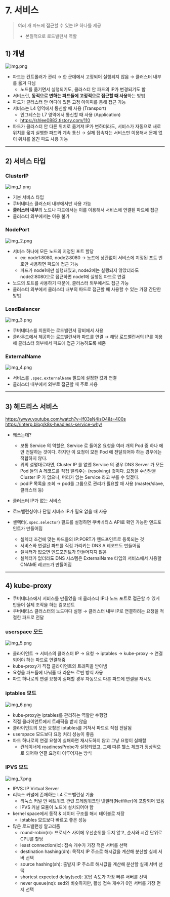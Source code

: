 # 7. 서비스
> 여러 개 파드에 접근할 수 있는 IP 하나를 제공 
> - 본질적으로 로드밸런서 역할

## 1) 개념
![img.png](img.png)
- 파드는 컨트롤러가 관리 → 한 군데에서 고정되어 실행되지 않음 → 클러스터 내부를 옮겨 다님 
  - 노드를 옮기면서 실행되기도, 클러스터 안 파드의 IP가 변경되기도 함 
- 서비스란, **동적으로 변하는 파드들에 고정적으로 접근할 때 사용**하는 방법
- 파드가 클러스터 안 어디에 있든 고정 아이피를 통해 접근 가능
- 서비스는 L4 영역에서 통신할 때 사용 (Transport)
  - 인그레스는 L7 영역에서 통신할 때 사용 (Application)
  - https://shlee0882.tistory.com/110
- 파드가 클러스터 안 다른 위치로 옮겨져 IP가 변하더라도, 서비스가 자동으로 새로 위치를 옮겨 실행한 파드와 계속 통신 → 실제 접속자는 서비스만 이용해서 문제 없이 위치를 옮긴 파드 사용 가능

---

## 2) 서비스 타입
### ClusterIP
![img_1.png](img_1.png)
- 기본 서비스 타입 
- 쿠버네티스 클러스터 내부에서만 사용 가능
- **클러스터 내부**의 노드나 파드에서는 이를 이용해서 서비스에 연결된 파드에 접근 
- 클러스터 외부에서는 이용 불가 


### NodePort
![img_2.png](img_2.png)
- 서비스 하나에 모든 노드의 지정된 포트 할당 
  - ex: node1:8080, node2:8080 → 노드에 상관없이 서비스에 지정된 포트 번호만 사용하면 파드에 접근 가능
  - 파드가 node1에만 실행돼있고, node2에는 실행되지 않았더라도 node2:8080으로 접근하면 node1에 실행된 파드로 연결 
- 노드의 포트를 사용하기 때문에, 클러스터 외부에서도 접근 가능 
- 클러스터 외부에서 클러스터 내부의 파드로 접근할 때 사용할 수 있는 가장 간단한 방법 


### LoadBalancer
![img_3.png](img_3.png)
- 쿠버네티스를 지원하는 로드밸런서 장비에서 사용 
- 클라우드에서 제공하는 로드밸런서와 파드를 연결 → 해당 로드밸런서의 IP를 이용해 클러스터 외부에서 파드에 접근 가능하도록 해줌 


### ExternalName
![img_4.png](img_4.png)
- 서비스를 `.spec.externalName` 필드에 설정한 값과 연결
- 클러스터 내부에서 외부로 접근할 때 주로 사용

---

## 3) 헤드리스 서비스
https://www.youtube.com/watch?v=If03sN4isO4&t=400s
https://interp.blog/k8s-headless-service-why/
- 왜쓰는데?
  - 보통 Service 의 역할은, Service 로 들어온 요청을 여러 개의 Pod 중 하나 에만 전달하는 것이다. 하지만 이 요청이 모든 Pod 에 전달되어야 하는 경우에는 적합하지 않다.
  - 위의 설명대로라면, Cluster IP 를 없앤 Service 의 경우 DNS Server 가 모든 Pod 들의 A 레코드를 직접 알려주는 (resolving) 것이다. 요청을 수신받을 Cluster IP 가 없으니, 머리가 없는 Service 라고 부를 수 있겠다.
  - podIP 목록을 조회 → pod를 그룹으로 관리가 필요할 때 사용 (master/slave, 클러스터 등) 

- 클러스터 IP가 없는 서비스 
- 로드밸런싱이나 단일 서비스 IP가 필요 없을 때 사용 
- 셀렉터(`.spec.selector`) 필드를 설정하면 쿠버네티스 API로 확인 가능한 엔드포인트가 만들어짐 
  - 셀렉터 조건에 맞는 파드들의 IP:PORT가 엔드포인트로 등록되는 것 
  - 서비스와 연결된 파드를 직접 가리키는 DNS A 레코드도 만들어짐
  - 셀렉터가 없으면 엔드포인트가 만들어지지 않음 
  - 셀렉터가 없더라도 DNS 시스템은 ExternalName 타입의 서비스에서 사용할 CNAME 레코드가 만들어짐

---

## 4) kube-proxy
- 쿠버네티스에서 서비스를 만들었을 때 클러스터 IP나 노드 포트로 접근할 수 있게 만들어 실제 조작을 하는 컴포넌트
- 쿠버네티스 클러스터의 노드마다 실행 → 클러스터 내부 IP로 연결하려는 요청을 적절한 파드로 전달

### userspace 모드 
![img_5.png](img_5.png)
- 클라이언트 → 서비스의 클러스터 IP → 요청 → iptables → kube-proxy → 연결되어야 하는 파드로 연결해줌
- kube-proxy가 직접 클라이언트의 트래픽을 받아냄 
- 요청을 파드들에 나눠줄 때 라운드 로빈 방식 사용 
- 파드 하나로의 연결 요청이 실패할 경우 자동으로 다른 파드에 연결을 재시도 


### iptables 모드
![img_6.png](img_6.png)
- kube-proxy는 iptables를 관리하는 역할만 수행함 
- 직접 클라이언트에서 트래픽을 받지 않음 
- 클라이언트의 모든 요청은 iptables를 거쳐서 파드로 직접 전달됨 
- userspace 모드보다 요청 처리 성능이 좋음 
- 파드 하나로의 연결 요청이 실패하면 재시도하지 않고 그냥 요청이 실패함 
  - 컨테이너에 readinessProbe가 설정되었고, 그에 따른 헬스 체크가 정상적으로 되어야 연결 요청이 이루어지는 방식


### IPVS 모드
![img_7.png](img_7.png)
- IPVS: IP Virtual Server
- 리눅스 커널에 존재하는 L4 로드밸런싱 기술
  - 리눅스 커널 안 네트워크 관련 프레임워크인 넷필터(Netfilter)에 포함되어 있음 
  - IPVS 커널 모듈이 노드에 설치되어야 함 
- kernel space에서 동작 & 데이터 구조를 해시 테이블로 저장
  - iptables 모드보다 빠르고 좋은 성능 
- 많은 로드밸런싱 알고리즘 
  - round-robin(rr): 프로세스 사이에 우선순위를 두지 않고, 순서와 시간 단위로 CPU를 할당 
  - least connection(lc): 접속 개수가 가장 적은 서버를 선택
  - destination hashing(dh): 목적지 IP 주소로 해시값을 계산해 분산할 실제 서버 선택 
  - source hashing(sh): 출발지 IP 주소로 해시값을 계산해 분산할 실제 서버 선택 
  - shortest expected delay(sed): 응답 속도가 가장 빠른 서버를 선택 
  - never queue(nq): sed와 비슷하지만, 활성 접속 개수가 0인 서버를 가장 먼저 선택 